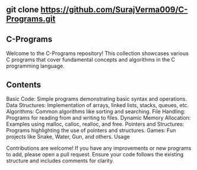 ## git clone https://github.com/SurajVerma009/C-Programs.git

## C-Programs
Welcome to the C-Programs repository! This collection showcases various C programs that cover fundamental concepts and algorithms in the C programming language.

## Contents
Basic Code: Simple programs demonstrating basic syntax and operations.
Data Structures: Implementation of arrays, linked lists, stacks, queues, etc.
Algorithms: Common algorithms like sorting and searching.
File Handling: Programs for reading from and writing to files.
Dynamic Memory Allocation: Examples using malloc, calloc, realloc, and free.
Pointers and Structures: Programs highlighting the use of pointers and structures.
Games: Fun projects like Snake, Water, Gun, and others.
Usage

Contributions are welcome! If you have any improvements or new programs to add, please open a pull request. Ensure your code follows the existing structure and includes comments for clarity.
